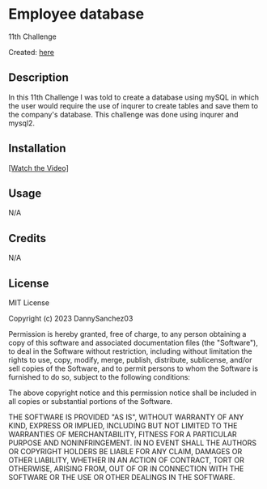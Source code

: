 # Employee database
11th Challenge

Created: [here](https://github.com/DannySanchez03/Employee-Database)

## Description

In this 11th Challenge I was told to create a database using mySQL in which the user would require the use of inqurer to create tables and save them to the company's database. This challenge was done using inqurer and mysql2.

## Installation
[[Watch the Video]](https://drive.google.com/file/d/1fZVr77Y2j-d0c0H9G-00qDnJJLxLmnm4/view)


## Usage

N/A

## Credits

N/A

## License

MIT License

Copyright (c) 2023 DannySanchez03

Permission is hereby granted, free of charge, to any person obtaining a copy
of this software and associated documentation files (the "Software"), to deal
in the Software without restriction, including without limitation the rights
to use, copy, modify, merge, publish, distribute, sublicense, and/or sell
copies of the Software, and to permit persons to whom the Software is
furnished to do so, subject to the following conditions:

The above copyright notice and this permission notice shall be included in all
copies or substantial portions of the Software.

THE SOFTWARE IS PROVIDED "AS IS", WITHOUT WARRANTY OF ANY KIND, EXPRESS OR
IMPLIED, INCLUDING BUT NOT LIMITED TO THE WARRANTIES OF MERCHANTABILITY,
FITNESS FOR A PARTICULAR PURPOSE AND NONINFRINGEMENT. IN NO EVENT SHALL THE
AUTHORS OR COPYRIGHT HOLDERS BE LIABLE FOR ANY CLAIM, DAMAGES OR OTHER
LIABILITY, WHETHER IN AN ACTION OF CONTRACT, TORT OR OTHERWISE, ARISING FROM,
OUT OF OR IN CONNECTION WITH THE SOFTWARE OR THE USE OR OTHER DEALINGS IN THE
SOFTWARE.

